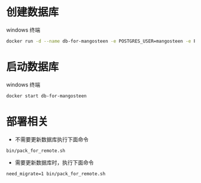 # 创建数据库

windows 终端

```bash
docker run -d --name db-for-mangosteen -e POSTGRES_USER=mangosteen -e POSTGRES_PASSWORD=123456 -e POSTGRES_DB=mangosteen_dev -e PGDATA=/var/lib/postgresql/data/pgdata -v mangosteen-data:/var/lib/postgresql/data --network=network1 postgres:14
```

# 启动数据库

windows 终端

```bash
docker start db-for-mangosteen
```

# 部署相关

- 不需要更新数据库执行下面命令

```
bin/pack_for_remote.sh
```

- 需要更新数据库时，执行下面命令

```
need_migrate=1 bin/pack_for_remote.sh
```
